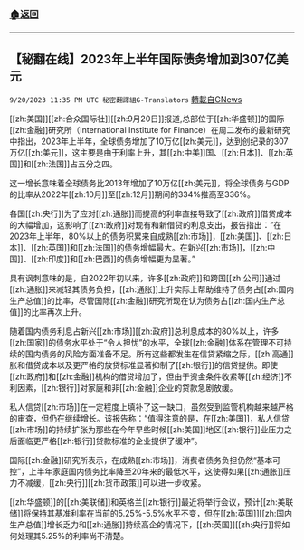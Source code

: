###  [:house:返回](README.md)
---


## 【秘翻在线】2023年上半年国际债务增加到307亿美元
`9/20/2023 11:35 PM UTC 秘密翻譯組G-Translators` [轉載自GNews](https://gnews.org/articles/1718450)

[[zh:美国]][[zh:合众国际社]][[zh:9月20日]]报道,总部位于[[zh:华盛顿]]的国际[[zh:金融]]研究所（International Institute for Finance）在周二发布的最新研究中指出，2023年上半年，全球债务增加了10万亿[[zh:美元]]，达到创纪录的307万亿[[zh:美元]]，这主要是由于利率上升，其[[zh:中美]]国、[[zh:日本]]、[[zh:英国]]和[[zh:法国]]占五分之四。

这一增长意味着全球债务比2013年增加了10万亿[[zh:美元]]，将全球债务与GDP的比率从2022年[[zh:10月]]至[[zh:12月]]期间的334%推高至336%。

各国[[zh:央行]]为了应对[[zh:通胀]]而提高的利率直接导致了[[zh:政府]]借贷成本的大幅增加，这影响了[[zh:政府]]对现有和新借贷的利息支出，报告指出：”在2023年上半年，80%以上的债务积累来自成熟[[zh:市场]]，[[zh:美国]]、[[zh:日本]]、[[zh:英国]]和[[zh:法国]]的债务增幅最大。在新兴[[zh:市场]]，[[zh:中国]]、[[zh:印度]]和[[zh:巴西]]的债务增幅更为显著。”

具有讽刺意味的是，自2022年初以来，许多[[zh:政府]]和跨国[[zh:公司]]通过[[zh:通胀]]来减轻其债务负担，[[zh:通胀]]上升实际上帮助维持了债务占[[zh:国内生产总值]]的比率，尽管国际[[zh:金融]]研究所现在认为债务占[[zh:国内生产总值]]的比率再次上升。

随着国内债务利息占新兴[[zh:市场]][[zh:政府]]总利息成本的80%以上，许多[[zh:国家]]的债务水平处于“令人担忧”的水平，全球[[zh:金融]]体系在管理不可持续的国内债务的风险方面准备不足。所有这些都发生在信贷紧缩之际，[[zh:高通]]胀和借贷成本以及更严格的放贷标准显著抑制了[[zh:银行]]的信贷提供。即使[[zh:政府]]和[[zh:金融]]机构的借贷增加了，但由于资金条件收紧等[[zh:经济]]不利因素，[[zh:银行]]对家庭和非[[zh:金融]]企业的贷款急剧放缓。

私人信贷[[zh:市场]]在一定程度上填补了这一缺口，虽然受到监管机构越来越严格的审查，但仍在继续增长。该报告称：“值得注意的是，在[[zh:美国]]，私人信贷[[zh:市场]]的持续扩张为那些在今年早些时候[[zh:美国]]地区[[zh:银行]]业压力之后面临更严格[[zh:银行]]贷款标准的企业提供了缓冲”。

国际[[zh:金融]]研究所表示，在成熟[[zh:市场]]，消费者债务负担仍然“基本可控”，上半年家庭国内债务比率降至20年来的最低水平，这使得如果[[zh:通胀]]压力不减缓，[[zh:央行]][[zh:货币政策]]可以进一步收紧。

[[zh:华盛顿]]的[[zh:美联储]]和英格兰[[zh:银行]]最近将举行会议，预计[[zh:美联储]]将保持其基准利率在当前的5.25%-5.5%水平不变，但在[[zh:英国]][[zh:国内生产总值]]增长乏力和[[zh:通胀]]持续高企的情况下，[[zh:英国]][[zh:央行]]将如何处理其5.25%的利率尚不清楚。
